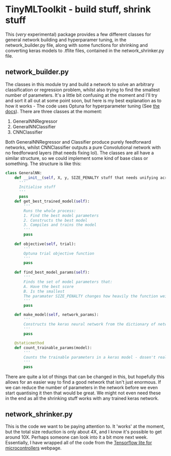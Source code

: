 # TinyMLToolkit - build stuff, shrink stuff

This (_very_ experimental) package provides a few different classes for general network building and hyperparamer tuning, in the network_builder.py file, along with some functions for shrinking and converting keras models to .tflite files, contained in the network_shrinker.py file. 

## network_builder.py
The classes in this module try and build a network to solve an arbitrary classification or regression problem, whilst also trying to find the smallest number of parameters. It's a little bit confusing at the moment and I'll try and sort it all out at some point soon, but here is my best explanation as to how it works - The code uses Optuna for hyperparameter tuning (See [the docs](https://optuna.org)). There are three classes at the moment:
1. GeneralNNRegressor
2. GeneralNNClassifier
3. CNNClassifier

Both GeneralNNRegressor and Classifier produce purely feedforward networks, whilst CNNClassifier outputs a pure Convolutional network with no feedforward layers (that needs fixing lol). The classes are all have a similar structure, so we could implement some kind of base class or something. The structure is like this:

```python
class GeneralNN:
    def __init__(self, X, y, SIZE_PENALTY stuff that needs unifying across the classes):
      '''
      Initialise stuff 
      '''
      pass
    def get_best_trained_model(self):
        '''
        Runs the whole process:
        1. Find the best model parameters 
        2. Constructs the best model
        3. Compiles and trains the model
        '''
        pass
    
    def objective(self, trial):
        '''
        Optuna trial objective function
        '''
        pass
      
    def find_best_model_params(self):
        '''
        Finds the set of model parameters that:
        A. Have the best score
        B. Is the smallest
        The paramater SIZE_PENALTY changes how heavily the function weights the size of the network
        '''
        pass

    def make_model(self, network_params):
        '''
        Constructs the keras neural network from the dictionary of network parameters
        '''
        pass
      
    @staticmethod
    def count_trainable_params(model):
        '''
        Counts the trainable parameters in a keras model - dosen't really need to be a staticmethod in each class
        '''
        pass
```
There are quite a lot of things that can be changed in this, but hopefully this allows for an easier way to find a good network that isn't just enormous. If we can reduce the number of parameters in the network before we even start quantising it then that would be great. We might not even need these in the end as all the shrinking stuff works with any trained keras network. 

## network_shrinker.py
This is the code we want to be paying attention to. It 'works' at the moment, but the total size reduction is only about 4X, and I know it's possible to get around 10X. Perhaps someone can look into it a bit more next week. Essentially, I have wrapped all of the code from the [Tensorflow lite for microcontrollers](https://www.tensorflow.org/lite/performance/post_training_integer_quant) webpage.


